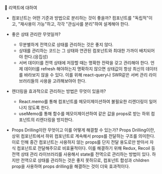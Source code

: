 🖤 리액트에 대하여

- 컴포넌트는 어떤 기준과 방법으로 분리하는 것이 좋을까?
  컴포넌트를 "독립적"이고, "재사용이 가능"하고, 각각 "관심사를 분리"하여 설계해야 한다.

- 좋은 상태 관리란 무엇일까?

  - 무분별하게 전역으로 상태를 관리하는 것은 좋지 않다.
  - 상태를 관리하는 코드는 그 상태와 연관된 컴포넌트와 최대한 가까이 배치되어야 한다.(응집성)
  - 서버 데이터를 전역 상태에 저장할 때는 명확한 전략을 갖고 관리해야 한다. 언제 데이터를 refresh 해야하는지 명확하지 않으면 상태값이 항상 최신의 데이터를 바라보지 않을 수 있다. 이를 위해 react-query나 SWR같은 서버 관리 라이브러리들의 사용을 고려해보야아 한다.

- 렌더링을 효과적으로 관리하는 방법은 무엇이 있을까?

  - React.memo를 통해 컴포넌트를 메모이제이션하여 불필요한 리렌더링이 일어나지 않도록 한다.
  - useMemo를 통해 함수를 메모이제이션하여 같은 값을 props로 받는 하위 컴포넌트의 리렌더링을 방지한다.

- Props Drilling이란 무엇이고 이를 어떻게 해결할 수 있는가?
  Props Drilling이란, 상위 컴포넌트에서 하위 컴포넌트로 계속해서 props를 전달하는 구조를 의미한다. 이로 인해 중간 컴포넌트는 사용하지 않는 props를 단지 전달 용도로만 받아서 자식 컴포넌트로 전달해주므로 비효율적이다.
  이를 해결하기 위해 Redux, Recoil 등 전역 상태 관리 라이브러리를 사용해서 state를 전역으로 관리하는 방법이 있다.
  하지만 전역으로 상태를 관리하는 것은 좋지 못하므로, 컴포넌트 합성과 children prop을 사용하여 props drilling을 해결하는 것이 더욱 효과적이다.
